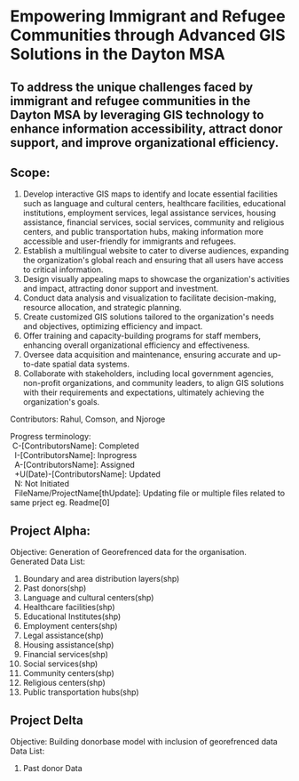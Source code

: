 # Empowering Immigrant and Refugee Communities through Advanced GIS Solutions in the Dayton MSA

## To address the unique challenges faced by immigrant and refugee communities in the Dayton MSA by leveraging GIS technology to enhance information accessibility, attract donor support, and improve organizational efficiency.

## Scope:
1.	Develop interactive GIS maps to identify and locate essential facilities such as language and cultural centers, healthcare facilities, educational institutions, employment services, legal assistance services, housing assistance, financial services, social services, community and religious centers, and public transportation hubs, making information more accessible and user-friendly for immigrants and refugees.
2.	Establish a multilingual website to cater to diverse audiences, expanding the organization's global reach and ensuring that all users have access to critical information.
3.	Design visually appealing maps to showcase the organization's activities and impact, attracting donor support and investment.
4.	Conduct data analysis and visualization to facilitate decision-making, resource allocation, and strategic planning.
5.	Create customized GIS solutions tailored to the organization's needs and objectives, optimizing efficiency and impact.
6.	Offer training and capacity-building programs for staff members, enhancing overall organizational efficiency and effectiveness.
7.	Oversee data acquisition and maintenance, ensuring accurate and up-to-date spatial data systems.
8.	Collaborate with stakeholders, including local government agencies, non-profit organizations, and community leaders, to align GIS solutions with their requirements and expectations, ultimately achieving the organization's goals.

Contributors: Rahul, Comson, and Njoroge

Progress terminology:<br>
                    &nbsp;C-[ContributorsName]: Completed<br>
                  &nbsp;  I-[ContributorsName]: Inprogress<br>
                &nbsp;    A-[ContributorsName]: Assigned<br>
                &nbsp;    +U(Date)-[ContributorsName]: Updated<br>
                &nbsp;    N: Not Initiated<br>
              &nbsp;      FileName/ProjectName[thUpdate]: Updating file or multiple files related to same prject eg. Readme[0]
## Project Alpha:
Objective: Generation of Georefrenced data for the organisation.<br>
Generated Data List:
1. Boundary and area distribution layers(shp)
2. Past donors(shp)
3. Language and cultural centers(shp)
4. Healthcare facilities(shp)
5. Educational Institutes(shp)
6. Employment centers(shp)
7. Legal assistance(shp)
8. Housing assistance(shp)
9. Financial services(shp)
10. Social services(shp)
11. Community centers(shp)
12. Religious centers(shp)
13. Public transportation hubs(shp)

## Project Delta
Objective: Building donorbase model with inclusion of georefrenced data
Data List:
1. Past donor Data
